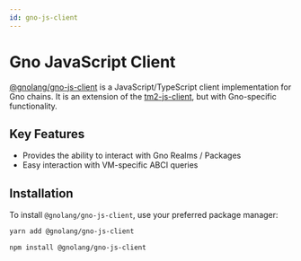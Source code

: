 ```yaml
---
id: gno-js-client
---
```


# Gno JavaScript Client

[@gnolang/gno-js-client](https://github.com/gnolang/gno-js-client) is a 
JavaScript/TypeScript client implementation for Gno chains. It is an extension
of the [tm2-js-client](https://github.com/gnolang/tm2-js-client), but with Gno-specific functionality.

## Key Features

- Provides the ability to interact with Gno Realms / Packages
- Easy interaction with VM-specific ABCI queries

## Installation

To install `@gnolang/gno-js-client`, use your preferred package manager:

```bash
yarn add @gnolang/gno-js-client
```

```bash
npm install @gnolang/gno-js-client
```
